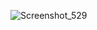 

![Screenshot_529](https://github.com/VirusCPP/L2autologin/assets/164004355/4594f754-41cc-44c5-b122-079524e52b9b)

